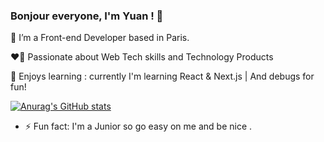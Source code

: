 ### Bonjour everyone, I'm Yuan ! 👋

🌱 I’m a Front-end Developer based in Paris.
 
❤️‍🔥 Passionate about Web Tech skills and Technology Products
   
👾 Enjoys learning : currently I'm learning React & Next.js | And debugs for fun!


[![Anurag's GitHub stats](https://github-readme-stats.vercel.app/api?username=anuraghazra)](https://github.com/anuraghazra/github-readme-stats)

- ⚡ Fun fact: I'm a Junior so go easy on me and be nice . 

